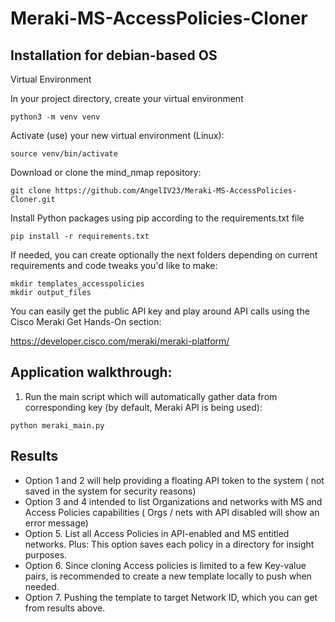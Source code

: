 # Meraki-MS-AccessPolicies-Cloner

## Installation for debian-based OS
Virtual Environment

In your project directory, create your virtual environment
``` console
python3 -m venv venv
```
Activate (use) your new virtual environment (Linux):
``` console
source venv/bin/activate
```
Download or clone the mind_nmap repository:

``` console
git clone https://github.com/AngelIV23/Meraki-MS-AccessPolicies-Cloner.git
```

Install Python packages using pip according to the requirements.txt file
```
pip install -r requirements.txt
```
If needed, you can create optionally the next folders depending on current requirements and code tweaks you'd like to make:
```
mkdir templates_accesspolicies
mkdir output_files
```

You can easily get the public API key and play around API calls using the Cisco Meraki Get Hands-On section:

https://developer.cisco.com/meraki/meraki-platform/

## Application walkthrough:

1. Run the main script which will automatically gather data from corresponding key (by default, Meraki API is being used):

```
python meraki_main.py
```

## Results

+ Option 1 and 2 will help providing a floating API token to the system ( not saved in the system for security reasons)
+ Option 3 and 4 intended to list Organizations and networks with MS and Access Policies capabilities ( Orgs / nets with API disabled will show an error message)
+ Option 5. List all Access Policies in API-enabled and MS entitled networks. Plus: This option saves each policy in a directory for insight purposes.
+ Option 6. Since cloning Access policies is limited to a few Key-value pairs, is recommended to create a new template locally to push when needed.
+ Option 7. Pushing the template to target Network ID, which you can get from results above.


